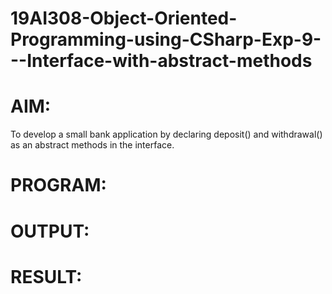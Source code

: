 # 19AI308-Object-Oriented-Programming-using-CSharp-Exp-9---Interface-with-abstract-methods

# AIM:
To develop a small bank application by declaring deposit() and withdrawal() as an abstract methods in the interface. 

# PROGRAM:
# OUTPUT:
# RESULT:
